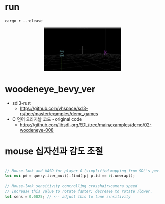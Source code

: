 # run

```
cargo r --release

```

<p align="center">
  <img width=250px src="assets/woodeneye_008_screen.png" />
</p>

# woodeneye_bevy_ver

- sdl3-rust
  - https://github.com/vhspace/sdl3-rs/tree/master/examples/demo_games
- C 언어 오리지날 코드 -  original code 
  - https://github.com/libsdl-org/SDL/tree/main/examples/demo/02-woodeneye-008

# mouse 십자선과 감도 조절


```rs

// Mouse-look and WASD for player 0 (simplified mapping from SDL's per-device assignment)
let mut p0 = query.iter_mut().find(|p| p.id == 0).unwrap();

// Mouse-look sensitivity controlling crosshair/camera speed.
// Increase this value to rotate faster; decrease to rotate slower.
let sens = 0.0025; // <-- adjust this to tune sensitivity

```
